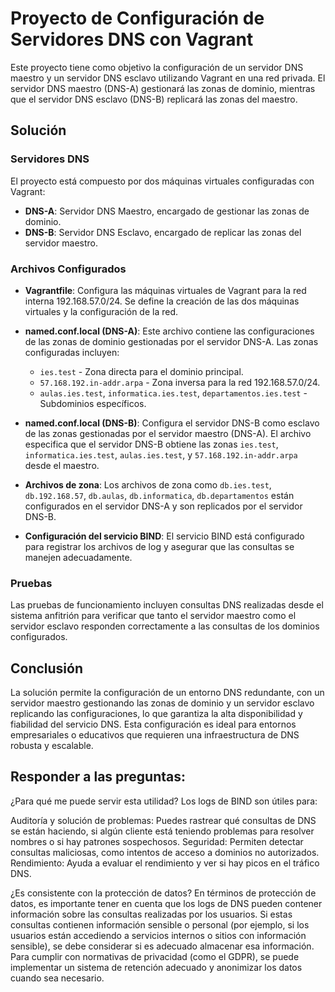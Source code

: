 # Proyecto de Configuración de Servidores DNS con Vagrant

Este proyecto tiene como objetivo la configuración de un servidor DNS maestro y un servidor DNS esclavo utilizando Vagrant en una red privada. El servidor DNS maestro (DNS-A) gestionará las zonas de dominio, mientras que el servidor DNS esclavo (DNS-B) replicará las zonas del maestro.

## Solución

### Servidores DNS

El proyecto está compuesto por dos máquinas virtuales configuradas con Vagrant:

- **DNS-A**: Servidor DNS Maestro, encargado de gestionar las zonas de dominio.
- **DNS-B**: Servidor DNS Esclavo, encargado de replicar las zonas del servidor maestro.

### Archivos Configurados

- **Vagrantfile**: Configura las máquinas virtuales de Vagrant para la red interna 192.168.57.0/24. Se define la creación de las dos máquinas virtuales y la configuración de la red.
- **named.conf.local (DNS-A)**: Este archivo contiene las configuraciones de las zonas de dominio gestionadas por el servidor DNS-A. Las zonas configuradas incluyen:
  - `ies.test` - Zona directa para el dominio principal.
  - `57.168.192.in-addr.arpa` - Zona inversa para la red 192.168.57.0/24.
  - `aulas.ies.test`, `informatica.ies.test`, `departamentos.ies.test` - Subdominios específicos.
- **named.conf.local (DNS-B)**: Configura el servidor DNS-B como esclavo de las zonas gestionadas por el servidor maestro (DNS-A). El archivo especifica que el servidor DNS-B obtiene las zonas `ies.test`, `informatica.ies.test`, `aulas.ies.test`, y `57.168.192.in-addr.arpa` desde el maestro.

- **Archivos de zona**: Los archivos de zona como `db.ies.test`, `db.192.168.57`, `db.aulas`, `db.informatica`, `db.departamentos` están configurados en el servidor DNS-A y son replicados por el servidor DNS-B.

- **Configuración del servicio BIND**: El servicio BIND está configurado para registrar los archivos de log y asegurar que las consultas se manejen adecuadamente.

### Pruebas

Las pruebas de funcionamiento incluyen consultas DNS realizadas desde el sistema anfitrión para verificar que tanto el servidor maestro como el servidor esclavo responden correctamente a las consultas de los dominios configurados.

## Conclusión

La solución permite la configuración de un entorno DNS redundante, con un servidor maestro gestionando las zonas de dominio y un servidor esclavo replicando las configuraciones, lo que garantiza la alta disponibilidad y fiabilidad del servicio DNS. Esta configuración es ideal para entornos empresariales o educativos que requieren una infraestructura de DNS robusta y escalable.

## Responder a las preguntas:
¿Para qué me puede servir esta utilidad? Los logs de BIND son útiles para:

Auditoría y solución de problemas: 
Puedes rastrear qué consultas de DNS se están haciendo, si algún cliente está teniendo problemas para resolver nombres o si hay patrones sospechosos.
Seguridad: Permiten detectar consultas maliciosas, como intentos de acceso a dominios no autorizados.
Rendimiento: Ayuda a evaluar el rendimiento y ver si hay picos en el tráfico DNS.

¿Es consistente con la protección de datos? 
En términos de protección de datos, es importante tener en cuenta que los logs de DNS pueden contener información sobre las consultas realizadas por los usuarios. Si estas consultas contienen información sensible o personal (por ejemplo, si los usuarios están accediendo a servicios internos o sitios con información sensible), se debe considerar si es adecuado almacenar esa información. Para cumplir con normativas de privacidad (como el GDPR), se puede implementar un sistema de retención adecuado y anonimizar los datos cuando sea necesario.
